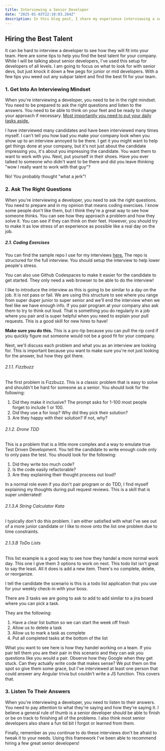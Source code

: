 ```yaml
---
title: Interviewing a Senior Developer
date: "2025-01-03T22:10:03.284Z"
description: In this blog post, I share my experience interviewing a seasoned senior developer and the wealth of knowledge they brought to the table. From their journey navigating the ever-changing tech landscape to their strategies for mastering complex challenges, this conversation dives deep into what it takes to excel in the world of software development.
---
```


## Hiring the Best Talent
It can be hard to interview a developer to see how they will fit into your team. Here are some tips to help you find the best talent for your company. While I will be talking about senior developers, I've used this setup for developers of all levels. I am going to focus on what to look for with senior devs, but just knock it down a few pegs for junior or mid developers. With a few tips you weed out any subpar talent and find the best fit for your team.

### 1. Get Into An Interviewing Mindset
When you're interviewing a developer, you need to be in the right mindset. You need to be prepared to ask the right questions and listen to the answers. You need to be able to think on your feet and be ready to change your approach if necessary. <ins>Most importantly you need to put your daily tasks aside.</ins>

I have interviewed many candidates and have been interviewed many times myself. I can't tell you how bad you make your company look when you show up to an interview annoyed to be there. I get it you might want to help get things done at your company, but it's not just about the candidate impressing you, it's about you impressing the candidate. You want them to want to work with you. Next, put yourself in their shoes. Have you ever talked to someone who didn't want to be there and did you leave thinking "wow I really want to work with that guy"? 

No! You probably thought "what a jerk"!

### 2. Ask The Right Questions
When you're interviewing a developer, you need to ask the right questions. You need to prepare and in my opinion that means coding exercises. I know some people don't like them, but I think they're a great way to see how someone thinks. You can see how they approach a problem and how they solve it. You can see if they can think on their feet. However, you should try to make it as low stress of an experience as possible like a real day on the job.

##### 2.1. Coding Exercises
You can find the sample repo I use for my interviews [here.](https://github.com/Alec13355/Interview) The repo is structured for the full interview. You should setup the interview to help lower people's stress. 

You can also use Github Codespaces to make it easier for the candidate to get started. They only need a web browser to be able to do the interview!

I like to introduce the interview as this is going to be similar to a day on the job. It is not pass or fail. We are using this structure to see where you range from super duper junior to super senior and we'll end the interview when we feel like we have enough info. If you pair program at your company also ask them to try to think out loud. That is something you do regularly in a job where you pair and is super helpful when you need to explain your pull requests. This is a good skill for new hires to have! 

**Make sure you do this.** This is a pro-tip because you can pull the rip cord if you quickly figure out someone would not be a good fit for your company. 

Next, we'll discuss each problem and what you as an interview are looking for. This is important because you want to make sure you're not just looking for the answer, but how they got there.

###### 2.1.1. Fizzbuzz 
The first problem is Fizzbuzz. This is a classic problem that is easy to solve and shouldn't be hard for someone as a senior. 
You should look for the following:
1. Did they make it inclusive? The prompt asks for 1-100 most people forget to include 1 or 100. 
2. Did they use a for loop? Why did they pick their solution?
3. Are they happy with their solution? If not, why? 

###### 2.1.2. Drone TDD
This is a problem that is a little more complex and a way to emulate true Test Driven Development. You tell the candidate to write enough code only to only pass the test. 
You should look for the following:
1. Did they write too much code?
2. Is the code easily refactorable?
3. Are they explaining their thought process out loud?

In a normal role even if you don't pair program or do TDD, I find myself explaining my thoughts during pull request reviews. This is a skill that is super underrated! 

###### 2.1.3.A String Calculator Kata 
I typically don't do this problem. I am either satisfied with what I've see out of a more junior candidate or I like to move onto the list one problem due to time constraints.

###### 2.1.3.B ToDo Lists
This list example is a good way to see how they handel a more normal work day. This one I give them 3 options to work on next. This todo list isn't great to say the least. All it does is add a new item. There's no complete, delete, or reorganize.

I tell the candidate the scenario is this is a todo list application that you use for your weekly check-in with your boss. 

There are 3 tasks we are going to ask to add to add similar to a jira board where you can pick a task. 

They are the following:
1. Have a clear list button so we can start the week off fresh
2. Allow us to delete a task
3. Allow us to mark a task as complete
4. Put all completed tasks at the bottom of the list

What you want to see here is how they handel working on a team. If you pair tell them you are their pair in this scenario and they can ask you questions like you would a pair. Observe how they Google when they get stuck. Can they actually write code that makes sense? We put them on the spot so give them some grace, but I've interviewed at least one person that could answer any Angular trivia but couldn't write a JS function. This covers that. 

### 3. Listen To Their Answers
When you're interviewing a developer, you need to listen to their answers. You need to pay attention to what they're saying and how they're saying it. I believe a general rule of thumb is a senior developer should be able to finish or be on track to finishing all of the problems. I also think most senior developers also share a fun tid bit I forgot or learned from them. 

Finally, remember as you continue to do these interviews don't be afraid to tweak it to your needs. Using this framework I've been able to recommend hiring a few great senior developers!